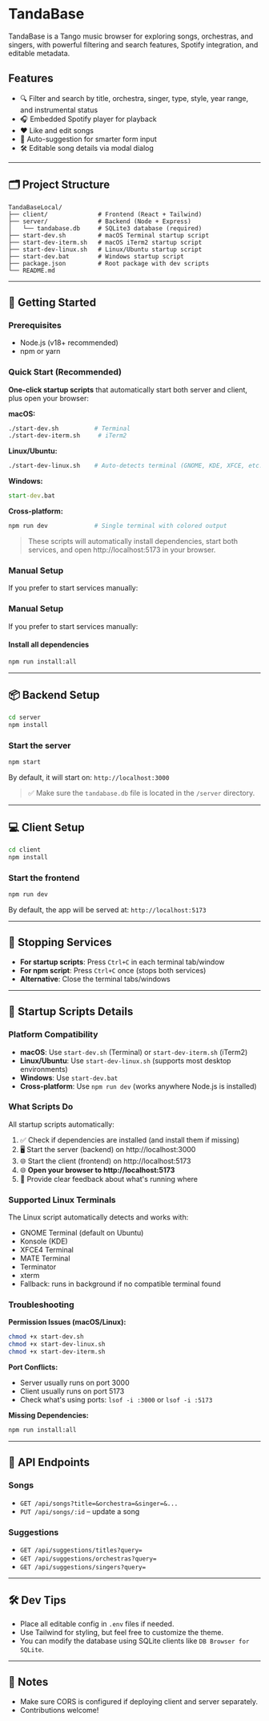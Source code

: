 # TandaBase

TandaBase is a Tango music browser for exploring songs, orchestras, and singers, with powerful filtering and search features, Spotify integration, and editable metadata.

## Features

* 🔍 Filter and search by title, orchestra, singer, type, style, year range, and instrumental status
* 🎧 Embedded Spotify player for playback
* ❤️ Like and edit songs
* 🧠 Auto-suggestion for smarter form input
* 🛠 Editable song details via modal dialog

---

## 🗂 Project Structure

```
TandaBaseLocal/
├── client/              # Frontend (React + Tailwind)
├── server/              # Backend (Node + Express)
│   └── tandabase.db     # SQLite3 database (required)
├── start-dev.sh         # macOS Terminal startup script
├── start-dev-iterm.sh   # macOS iTerm2 startup script  
├── start-dev-linux.sh   # Linux/Ubuntu startup script
├── start-dev.bat        # Windows startup script
├── package.json         # Root package with dev scripts
└── README.md
```

---

## 🚀 Getting Started

### Prerequisites

* Node.js (v18+ recommended)
* npm or yarn

### Quick Start (Recommended)

**One-click startup scripts** that automatically start both server and client, plus open your browser:

**macOS:**
```bash
./start-dev.sh          # Terminal
./start-dev-iterm.sh     # iTerm2
```

**Linux/Ubuntu:**
```bash
./start-dev-linux.sh    # Auto-detects terminal (GNOME, KDE, XFCE, etc.)
```

**Windows:**
```cmd
start-dev.bat
```

**Cross-platform:**
```bash
npm run dev             # Single terminal with colored output
```

> These scripts will automatically install dependencies, start both services, and open http://localhost:5173 in your browser.

### Manual Setup

If you prefer to start services manually:

### Manual Setup

If you prefer to start services manually:

#### Install all dependencies
```bash
npm run install:all
```

---

## 📦 Backend Setup

```bash
cd server
npm install
```

### Start the server

```bash
npm start
```

By default, it will start on: `http://localhost:3000`

> ✅ Make sure the `tandabase.db` file is located in the `/server` directory.

---

## 💻 Client Setup

```bash
cd client
npm install
```

### Start the frontend

```bash
npm run dev
```

By default, the app will be served at: `http://localhost:5173`

---

## 🛑 Stopping Services

* **For startup scripts**: Press `Ctrl+C` in each terminal tab/window
* **For npm script**: Press `Ctrl+C` once (stops both services)
* **Alternative**: Close the terminal tabs/windows

---

## 🔧 Startup Scripts Details

### Platform Compatibility

* **macOS**: Use `start-dev.sh` (Terminal) or `start-dev-iterm.sh` (iTerm2)
* **Linux/Ubuntu**: Use `start-dev-linux.sh` (supports most desktop environments)
* **Windows**: Use `start-dev.bat`
* **Cross-platform**: Use `npm run dev` (works anywhere Node.js is installed)

### What Scripts Do

All startup scripts automatically:
1. ✅ Check if dependencies are installed (and install them if missing)
2. 🖥️  Start the server (backend) on http://localhost:3000
3. 🌐 Start the client (frontend) on http://localhost:5173
4. 🌐 **Open your browser to http://localhost:5173**
5. 📱 Provide clear feedback about what's running where

### Supported Linux Terminals

The Linux script automatically detects and works with:
* GNOME Terminal (default on Ubuntu)
* Konsole (KDE)
* XFCE4 Terminal
* MATE Terminal
* Terminator
* xterm
* Fallback: runs in background if no compatible terminal found

### Troubleshooting

**Permission Issues (macOS/Linux):**
```bash
chmod +x start-dev.sh
chmod +x start-dev-linux.sh
chmod +x start-dev-iterm.sh
```

**Port Conflicts:**
* Server usually runs on port 3000
* Client usually runs on port 5173
* Check what's using ports: `lsof -i :3000` or `lsof -i :5173`

**Missing Dependencies:**
```bash
npm run install:all
```

---

## 🔄 API Endpoints

### Songs

* `GET /api/songs?title=&orchestra=&singer=&...`
* `PUT /api/songs/:id` – update a song

### Suggestions

* `GET /api/suggestions/titles?query=`
* `GET /api/suggestions/orchestras?query=`
* `GET /api/suggestions/singers?query=`

---

## 🛠 Dev Tips

* Place all editable config in `.env` files if needed.
* Use Tailwind for styling, but feel free to customize the theme.
* You can modify the database using SQLite clients like `DB Browser for SQLite`.

---

## 📌 Notes

* Make sure CORS is configured if deploying client and server separately.
* Contributions welcome!


